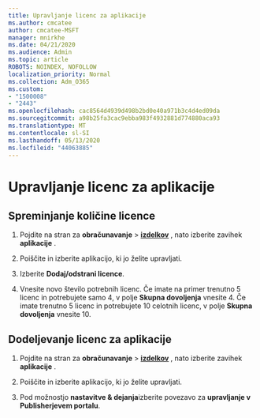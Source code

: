 ```yaml
---
title: Upravljanje licenc za aplikacije
ms.author: cmcatee
author: cmcatee-MSFT
manager: mnirkhe
ms.date: 04/21/2020
ms.audience: Admin
ms.topic: article
ROBOTS: NOINDEX, NOFOLLOW
localization_priority: Normal
ms.collection: Adm_O365
ms.custom:
- "1500008"
- "2443"
ms.openlocfilehash: cac8564d4939d498b2bd0e40a971b3c4d4ed09da
ms.sourcegitcommit: a98b25fa3cac9ebba983f4932881d774880aca93
ms.translationtype: MT
ms.contentlocale: sl-SI
ms.lasthandoff: 05/13/2020
ms.locfileid: "44063885"
---
```

# <a name="manage-app-licenses"></a>Upravljanje licenc za aplikacije

## <a name="to-change-license-quantity"></a>Spreminjanje količine licence

1. Pojdite na stran za **obračunavanje**  >  **[izdelkov](https://go.microsoft.com/fwlink/p/?linkid=842054)** , nato izberite zavihek **aplikacije** .

2. Poiščite in izberite aplikacijo, ki jo želite upravljati.  

3. Izberite **Dodaj/odstrani licence**.

4. Vnesite novo število potrebnih licenc. Če imate na primer trenutno 5 licenc in potrebujete samo 4, v polje **Skupna dovoljenja** vnesite 4. Če imate trenutno 5 licenc in potrebujete 10 celotnih licenc, v polje **Skupna dovoljenja** vnesite 10.

## <a name="to-assign-app-licenses"></a>Dodeljevanje licenc za aplikacije

1. Pojdite na stran za **obračunavanje**  >  **[izdelkov](https://go.microsoft.com/fwlink/p/?linkid=842054)** , nato izberite zavihek **aplikacije** .

2. Poiščite in izberite aplikacijo, ki jo želite upravljati.  

3. Pod možnostjo **nastavitve & dejanja**izberite povezavo za **upravljanje v Publisherjevem portalu**.